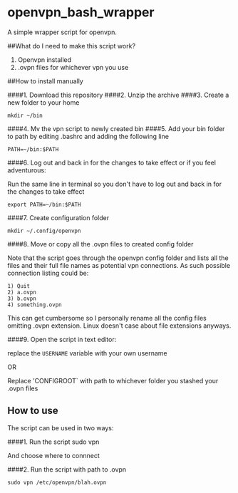 # openvpn_bash_wrapper
A simple wrapper script for openvpn.

##What do I need to make this script work?

1. Openvpn installed
2. .ovpn files for whichever vpn you use


##How to install manually

####1. Download this repository
####2. Unzip the archive
####3. Create a new folder to your home 

	mkdir ~/bin
####4. Mv the vpn script to newly created bin
####5. Add your bin folder to path by editing .bashrc and adding the following line

	PATH=~/bin:$PATH

####6. Log out and back in for the changes to take effect or if you feel adventurous:

Run the same line in terminal so you don't have to log out and back in for the changes to take effect

	export PATH=~/bin:$PATH
####7. Create configuration folder

	mkdir ~/.config/openvpn

####8. Move or copy all the .ovpn files to created config folder

Note that the script goes through the openvpn config folder and lists all the files and their full file names as potential vpn connections. As such possible connection listing could be:

	1) Quit
	2) a.ovpn
	3) b.ovpn
	4) something.ovpn

This can get cumbersome so I personally rename all the config files omitting .ovpn extension.  Linux doesn't case about file extensions anyways.

####9. Open the script in text editor: 

replace the `USERNAME` variable with your own username
	
OR

Replace 'CONFIGROOT` with path to whichever folder you stashed your .ovpn files 


## How to use

The script can be used in two ways:

####1. Run the script
	sudo vpn

And choose where to connnect

####2. Run the script with path to .ovpn

	sudo vpn /etc/openvpn/blah.ovpn